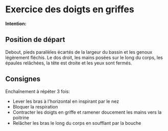 # Exercice des doigts en griffes

**Intention:**

## Position de départ

Debout, pieds parallèles écartés de la largeur du bassin et les genoux légèrement fléchis. Le dos
droit, les mains posées sur le long du corps, les épaules relâchées, la tête est droite et les yeux sont fermés.

## Consignes

Enchaînement à répéter 3 fois:
- Lever les bras à l'horizontal en inspirant par le nez
- Bloquer la respiration
- Contracter les doigts en griffe et ramener doucement les mains vers la poitrine
- Relâcher les bras le long du corps en soufflant par la bouche
